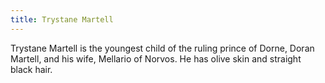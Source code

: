 ```yaml
---
title: Trystane Martell
---
```


Trystane Martell is the youngest child of the ruling prince of Dorne, Doran Martell, and his wife, Mellario of Norvos. He has olive skin and straight black hair. 


